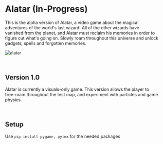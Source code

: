 # Alatar (In-Progress)

This is the alpha version of Alatar, a video game about the magical adventures of the world's last wizard! All of the other wizards have vanished from the planet, and Alatar must reclaim his memories in order to figure out what's going on. Slowly roam throughout this universe and unlock gadgets, spells and forgotten memories.



![alatar](https://user-images.githubusercontent.com/85767913/152055363-09cec97e-8a50-4b71-8b4a-70da916bdf90.gif)

<br>

## Version 1.0

Alatar is currently a visuals-only game. This version allows the player to free-roam throughout the test map, and experiment with particles and game physics.


<br>

## Setup

Use `pip install pygame, pytmx` for the needed packages
